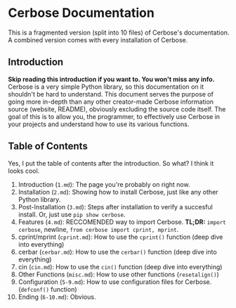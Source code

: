 # Cerbose Documentation
This is a fragmented version (split into 10 files) of Cerbose's documentation. A combined version comes with every installation of Cerbose.

## Introduction
**Skip reading this introduction if you want to. You won't miss any info.**  
Cerbose is a very simple Python library, so this documentation on it shouldn't be hard to understand. This document serves the purpose of going more in-depth than any other creator-made Cerbose information source (website, README), obviously excluding the source code itself. The goal of this is to allow you, the programmer, to effectively use Cerbose in your projects and understand how to use its various functions.  

## Table of Contents
Yes, I put the table of contents after the introduction. So what? I think it looks cool.
1. Introduction (`1.md`): The page you're probably on right now.
2. Installation (`2.md`): Showing how to install Cerbose, just like any other Python library.
3. Post-Installation (`3.md`): Steps after installation to verify a succesful install. Or, just use `pip show cerbose`.
4. Features (`4.md`): RECCOMENDED way to import Cerbose. **TL;DR:**  `import cerbose`, newline, `from cerbose import cprint, mprint`.
5. cprint/mprint (`cprint.md`): How to use the `cprint()` function (deep dive into everything)
6. cerbar (`cerbar.md`): How to use the `cerbar()` function (deep dive into everything)
7. cin (`cin.md`): How to use the `cin()` function (deep dive into everything)
8. Other Functions (`misc.md`): How to use other functions (`resetalign()`)
9. Configuration (`5-9.md`): How to use configuration files for Cerbose. (`defconf()` function)
10. Ending (`6-10.md`): Obvious.
